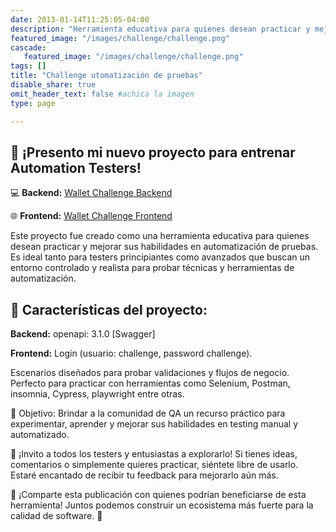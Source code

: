 ```yaml
---
date: 2013-01-14T11:25:05-04:00
description: "Herramienta educativa para quienes desean practicar y mejorar sus habilidades en automatización de pruebas"
featured_image: "/images/challenge/challenge.png"
cascade:
   featured_image: "/images/challenge/challenge.png"
tags: []
title: "Challenge utomatización de pruebas"
disable_share: true
omit_header_text: false #achica la imagen
type: page

---
```


## 🎉 ¡Presento mi nuevo proyecto para entrenar Automation Testers!

💻 **Backend:**  [Wallet Challenge Backend](https://walletchallenge-back.onrender.com/docs)

🌐 **Frontend:** [Wallet Challenge Frontend](https://walletchallenge-front.onrender.com/)

Este proyecto fue creado como una herramienta educativa para quienes desean practicar y mejorar sus habilidades en automatización de pruebas. Es ideal tanto para testers principiantes como avanzados que buscan un entorno controlado y realista para probar técnicas y herramientas de automatización.

## 🔑 Características del proyecto:

**Backend:** openapi: 3.1.0 [Swagger]

**Frontend:** Login (usuario: challenge, password challenge).

Escenarios diseñados para probar validaciones y flujos de negocio.
Perfecto para practicar con herramientas como Selenium, Postman, insomnia, Cypress, playwright entre otras.

🎯 Objetivo:
Brindar a la comunidad de QA un recurso práctico para experimentar, aprender y mejorar sus habilidades en testing manual y automatizado.

📢 ¡Invito a todos los testers y entusiastas a explorarlo!
Si tienes ideas, comentarios o simplemente quieres practicar, siéntete libre de usarlo. Estaré encantado de recibir tu feedback para mejorarlo aún más.

🔗 ¡Comparte esta publicación con quienes podrían beneficiarse de esta herramienta!
Juntos podemos construir un ecosistema más fuerte para la calidad de software. 🚀
